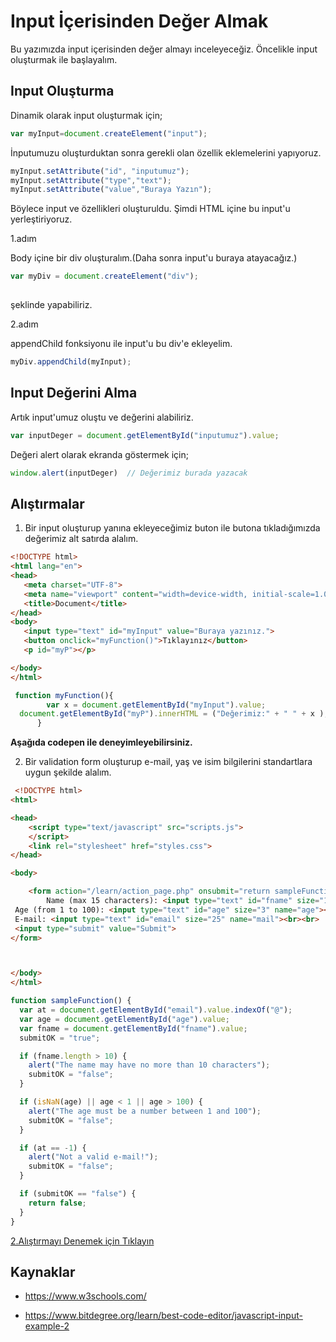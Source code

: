 # Input İçerisinden Değer Almak

Bu yazımızda input içerisinden değer almayı inceleyeceğiz. Öncelikle input oluşturmak ile başlayalım.

## Input Oluşturma
Dinamik olarak input oluşturmak için;
````javascript
var myInput=document.createElement("input");
````

İnputumuzu oluşturduktan sonra gerekli olan özellik eklemelerini yapıyoruz.
````javascript
myInput.setAttribute("id", "inputumuz");
myInput.setAttribute("type","text");
myInput.setAttribute("value","Buraya Yazın");
````
Böylece input ve özellikleri oluşturuldu. Şimdi HTML içine bu input'u yerleştiriyoruz.

1.adım

Body içine bir div oluşturalım.(Daha sonra input'u buraya atayacağız.)
````javascript
var myDiv = document.createElement("div"); 
   
````
şeklinde yapabiliriz.

2.adım

appendChild fonksiyonu ile input'u bu div'e ekleyelim.
````javascript
myDiv.appendChild(myInput);
````

## Input Değerini Alma


Artık input'umuz oluştu ve değerini alabiliriz.
````javascript
var inputDeger = document.getElementById("inputumuz").value;
````


Değeri alert olarak ekranda göstermek için;
```` javascript
window.alert(inputDeger)  // Değerimiz burada yazacak
````

 ## Alıştırmalar

1. Bir input oluşturup yanına ekleyeceğimiz buton ile butona tıkladığımızda değerimiz alt satırda alalım.

 ````html
 <!DOCTYPE html>
<html lang="en">
<head>
    <meta charset="UTF-8">
    <meta name="viewport" content="width=device-width, initial-scale=1.0">
    <title>Document</title>
</head>
<body>
    <input type="text" id="myInput" value="Buraya yazınız.">
    <button onclick="myFunction()">Tıklayınız</button>
    <p id="myP"></p>

</body>
</html>
 ````

````javascript
 function myFunction(){
        var x = document.getElementById("myInput").value;
  document.getElementById("myP").innerHTML = ("Değerimiz:" + " " + x );
      }
````

**Aşağıda codepen ile deneyimleyebilirsiniz.**

2. Bir validation form oluşturup e-mail, yaş ve isim bilgilerini standartlara uygun şekilde alalım.


```` Html
 <!DOCTYPE html>
<html>

<head>
	<script type="text/javascript" src="scripts.js">
	</script>
	<link rel="stylesheet" href="styles.css">
</head>

<body>

	<form action="/learn/action_page.php" onsubmit="return sampleFunction()">
		Name (max 15 characters): <input type="text" id="fname" size="15" name="fname"><br>
 Age (from 1 to 100): <input type="text" id="age" size="3" name="age"><br>
 E-mail: <input type="text" id="email" size="25" name="mail"><br><br>
 <input type="submit" value="Submit"> 
</form>



</body>
</html>
````

````javaScript
function sampleFunction() {
  var at = document.getElementById("email").value.indexOf("@");
  var age = document.getElementById("age").value;
  var fname = document.getElementById("fname").value;
  submitOK = "true";

  if (fname.length > 10) {
    alert("The name may have no more than 10 characters");
    submitOK = "false";
  }

  if (isNaN(age) || age < 1 || age > 100) {
    alert("The age must be a number between 1 and 100");
    submitOK = "false";
  }

  if (at == -1) {
    alert("Not a valid e-mail!");
    submitOK = "false";
  }

  if (submitOK == "false") {
    return false;
  }
}
````

[2.Alıştırmayı Denemek için Tıklayın](https://www.bitdegree.org/learn/best-code-editor/javascript-input-example-2)

 ## Kaynaklar 
- https://www.w3schools.com/  

- https://www.bitdegree.org/learn/best-code-editor/javascript-input-example-2


